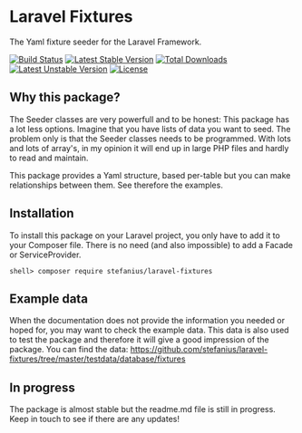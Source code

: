 # Laravel Fixtures
The Yaml fixture seeder for the Laravel Framework.

[![Build Status](https://travis-ci.org/stefanius/laravel-fixtures.svg)](https://travis-ci.org/stefanius/laravel-fixtures)
[![Latest Stable Version](https://poser.pugx.org/stefanius/laravel-fixtures/v/stable)](https://packagist.org/packages/stefanius/laravel-fixtures) 
[![Total Downloads](https://poser.pugx.org/stefanius/laravel-fixtures/downloads)](https://packagist.org/packages/stefanius/laravel-fixtures) 
[![Latest Unstable Version](https://poser.pugx.org/stefanius/laravel-fixtures/v/unstable)](https://packagist.org/packages/stefanius/laravel-fixtures) 
[![License](https://poser.pugx.org/stefanius/laravel-fixtures/license)](https://packagist.org/packages/stefanius/laravel-fixtures)

## Why this package?
The Seeder classes are very powerfull and to be honest: This package has a lot less options. Imagine that you have lists
of data you want to seed. The problem only is that the Seeder classes needs to be programmed. With lots and lots of array's,
in my opinion it will end up in large PHP files and hardly to read and maintain. 

This package provides a Yaml structure, based per-table but you can make relationships between them. See therefore the examples.

## Installation
To install this package on your Laravel project, you only have to add it to your Composer file. There is no need (and also impossible)
to add a Facade or ServiceProvider.

``` shell> composer require stefanius/laravel-fixtures ```

## Example data
When the documentation does not provide the information you needed or hoped for, you may want to check the example data. This data is also used to test the package and therefore it will give a good impression of the package. You can find the data: https://github.com/stefanius/laravel-fixtures/tree/master/testdata/database/fixtures 

## In progress
The package is almost stable but the readme.md file is still in progress. Keep in touch to see if there are any updates!